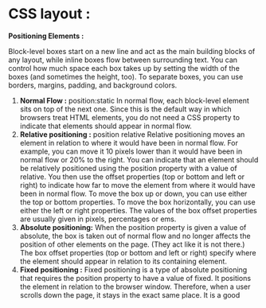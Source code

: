 # CSS layout :

**Positioning Elements :**

Block-level boxes start on a new line and act as the main building blocks of any layout, while inline boxes flow between surrounding text. You can control how much space each box takes up by setting the width of the boxes (and sometimes the height, too). To separate boxes, you can use borders, margins, padding, and background colors.

1. **Normal Flow :** position:static In normal flow, each block-level element sits on top of the next one. Since this is the default way in which browsers treat HTML elements, you do not need a CSS property to indicate that elements should appear in normal flow.
2. **Relative positioning :** position relative Relative positioning moves an element in relation to where it would have been in normal flow. For example, you can move it 10 pixels lower than it would have been in normal flow or 20% to the right. You can indicate that an element should be relatively positioned using the position property with a value of relative. You then use the offset properties (top or bottom and left or right) to indicate how far to move the element from where it would have been in normal flow. To move the box up or down, you can use either the top or bottom properties. To move the box horizontally, you can use either the left or right properties. The values of the box offset properties are usually given in pixels, percentages or ems.
3. **Absolute positioning:** When the position property 
is given a value of absolute, 
the box is taken out of normal 
flow and no longer affects the 
position of other elements on 
the page. (They act like it is not 
there.) 
The box offset properties (top
or bottom and left or right) 
specify where the element 
should appear in relation to its 
containing element.
4. **Fixed positioning :** Fixed positioning is a type 
of absolute positioning that 
requires the position property 
to have a value of fixed.
It positions the element in 
relation to the browser window. 
Therefore, when a user scrolls 
down the page, it stays in the 
exact same place. It is a good 



